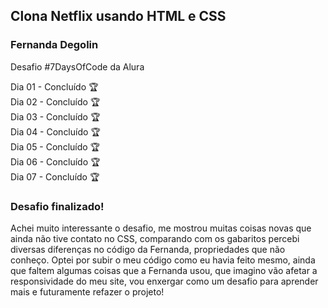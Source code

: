 <h2>Clona Netflix usando HTML e CSS</h2>
<h3>Fernanda Degolin</h3>

Desafio #7DaysOfCode da Alura

Dia 01 - Concluído 🏆
<br>
Dia 02 - Concluído 🏆
<br>
Dia 03 - Concluído 🏆
<br>
Dia 04 - Concluído 🏆
<br>
Dia 05 - Concluído 🏆
<br>
Dia 06 - Concluído 🏆
<br>
Dia 07 - Concluído 🏆

<h3>Desafio finalizado!</h3>
<p>Achei muito interessante o desafio, me mostrou muitas coisas novas que ainda não tive contato no CSS, comparando com os gabaritos percebi diversas diferenças no código da Fernanda, propriedades que não conheço. Optei por subir o meu código como eu havia feito mesmo, ainda que faltem algumas coisas que a Fernanda usou, que imagino vão afetar a responsividade do meu site, vou enxergar como um desafio para aprender mais e futuramente refazer o projeto!</p>
